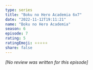 ```yaml
---
type: series
title: "Boku no Hero Academia 6x7"
date: "2022-11-12T19:11:21"
name: "Boku no Hero Academia"
season: 6
episode: 7
rating: 5
ratingEmoji: ⭐️⭐️⭐️⭐️⭐️
share: false
---
```


*[No review was written for this episode]*

